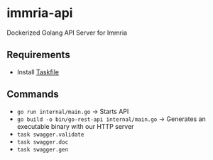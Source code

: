 # immria-api
Dockerized Golang API Server for Immria

## Requirements
* Install [Taskfile](https://taskfile.dev/installation/)

## Commands
* `go run internal/main.go` -> Starts API 
* `go build -o bin/go-rest-api internal/main.go` -> Generates an executable binary with our HTTP server
* `task swagger.validate`
* `task swagger.doc`
* `task swagger.gen`